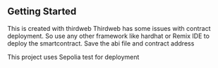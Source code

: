 ## Getting Started
This is created with thirdweb
Thirdweb has some issues with contract deployment. So use any other framework like hardhat or Remix IDE to deploy the smartcontract. Save the abi file and contract address

This project uses Sepolia test for deployment

